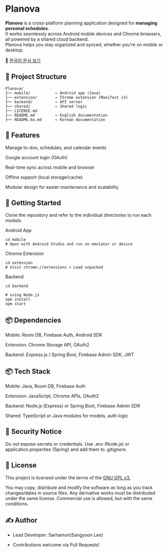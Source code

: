 # Planova

**Planova** is a cross-platform planning application designed for **managing personal schedules**.  
It works seamlessly across Android mobile devices and Chrome browsers, all powered by a shared cloud backend.  
Planova helps you stay organized and synced, whether you're on mobile or desktop.

📘 [한국어 문서 보기](./README.ko.md)

## 📁 Project Structure

```plaintext
Planova/
├── mobile/           ← Android app (Java)
├── extension/        ← Chrome extension (Manifest v3)
├── backend/          ← API server
├── shared/           ← Shared logic
├── LICENSE.md
├── README.md         ← English documentation
├── README.ko.md      ← Korean documentation
```
## 🔧 Features
Manage to-dos, schedules, and calendar events

Google account login (OAuth)

Real-time sync across mobile and browser

Offline support (local storage/cache)

Modular design for easier maintenance and scalability

## 🚀 Getting Started
Clone the repository and refer to the individual directories to run each module.

Android App
```
cd mobile
# Open with Android Studio and run on emulator or device
```
Chrome Extension
```
cd extension
# Visit chrome://extensions > Load unpacked
```
Backend
```
cd backend

# using Node.js
npm install
npm start
```

## 📦 Dependencies
Mobile: Room DB, Firebase Auth, Android SDK

Extension: Chrome Storage API, OAuth2

Backend: Express.js / Spring Boot, Firebase Admin SDK, JWT

## 📦 Tech Stack
Mobile: Java, Room DB, Firebase Auth

Extension: JavaScript, Chrome APIs, OAuth2

Backend: Node.js (Express) or Spring Boot, Firebase Admin SDK

Shared: TypeScript or Java modules for models, auth logic

## 🔐 Security Notice

Do not expose secrets or credentials.
Use .env (Node.js) or application.properties (Spring) and add them to .gitignore.

## 📄 License

This project is licensed under the terms of the [GNU GPL v3.](./LICENSE.md)

You may copy, distribute and modify the software as long as you track changes/dates in source files.
Any derivative works must be distributed under the same license.
Commercial use is allowed, but with the same conditions.

## ✍️ Author
- Lead Developer: Sarhamon(Sangyoon Lee)

- Contributions welcome via Pull Requests!